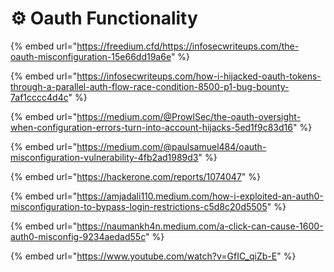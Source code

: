 # ⚙️ Oauth Functionality

{% embed url="https://freedium.cfd/https://infosecwriteups.com/the-oauth-misconfiguration-15e66dd19a6e" %}

{% embed url="https://infosecwriteups.com/how-i-hijacked-oauth-tokens-through-a-parallel-auth-flow-race-condition-8500-p1-bug-bounty-7af1cccc4d4c" %}

{% embed url="https://medium.com/@ProwlSec/the-oauth-oversight-when-configuration-errors-turn-into-account-hijacks-5ed1f9c83d16" %}

{% embed url="https://medium.com/@paulsamuel484/oauth-misconfiguration-vulnerability-4fb2ad1989d3" %}

{% embed url="https://hackerone.com/reports/1074047" %}

{% embed url="https://amjadali110.medium.com/how-i-exploited-an-auth0-misconfiguration-to-bypass-login-restrictions-c5d8c20d5505" %}

{% embed url="https://naumankh4n.medium.com/a-click-can-cause-1600-auth0-misconfig-9234aedad55c" %}

{% embed url="https://www.youtube.com/watch?v=GfIC_qiZb-E" %}
